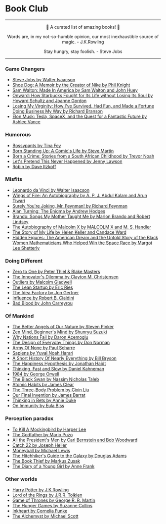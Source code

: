 # Book Club

***

<p align="center">
🎉 A curated list of amazing books! 🎉
</p>
<p align="center">
Words are, in my not-so-humble opinion, our most inexhaustible source of magic. - J.K.Rowling
</p>

<p align="center">
Stay hungry, stay foolish. - Steve Jobs
</p>

***



### Game Changers

- [Steve Jobs by Walter Isaacson](https://www.amazon.com/dp/B004W2UBYW/ref=dp-kindle-redirect?_encoding=UTF8&btkr=1)
- [Shoe Dog: A Memoir by the Creator of Nike by Phil Knight](https://www.amazon.com/Shoe-Dog-Memoir-Creator-Nike-ebook/dp/B0176M1A44)
- [Sam Walton: Made In America by Sam Walton and John Huey](https://www.amazon.com/dp/B008ZPG704/ref=dp-kindle-redirect?_encoding=UTF8&btkr=1)
- [Onward: How Starbucks Fought for Its Life without Losing Its Soul by Howard Schultz and Joanne Gordon](https://www.amazon.com/dp/B004OEIQEA/ref=dp-kindle-redirect?_encoding=UTF8&btkr=1)
- [Losing My Virginity: How I've Survived, Had Fun, and Made a Fortune Doing Business My Way by Richard Branson](https://www.amazon.com/Losing-My-Virginity-Survived-Business-ebook/dp/B000SEGJ44)
- [Elon Musk: Tesla, SpaceX, and the Quest for a Fantastic Future by Ashlee Vance](https://www.amazon.com/dp/B00KVI76ZS/ref=dp-kindle-redirect?_encoding=UTF8&btkr=1)



### Humorous

- [Bossypants by Tina Fey](https://www.amazon.com/dp/B0047Y0FGY/ref=dp-kindle-redirect?_encoding=UTF8&btkr=1)
- [Born Standing Up: A Comic's Life by Steve Martin](https://www.amazon.com/dp/B000UZNSN6/ref=dp-kindle-redirect?_encoding=UTF8&btkr=1)
- [Born a Crime: Stories from a South African Childhood by Trevor Noah](https://www.amazon.com/dp/B01DHWACVY/ref=dp-kindle-redirect?_encoding=UTF8&btkr=1)
- [Let's Pretend This Never Happened by Jenny Lawson](https://www.amazon.com/dp/B0065S8R38/ref=dp-kindle-redirect?_encoding=UTF8&btkr=1)
- [Robin by Dave Itzkoff](https://www.amazon.com/dp/B076B17NZP/ref=dp-kindle-redirect?_encoding=UTF8&btkr=1)



### Misfits

- [Leonardo da Vinci by Walter Isaacson](https://www.amazon.com/dp/B071Y385Q1/ref=dp-kindle-redirect?_encoding=UTF8&btkr=1)
- [Wings of Fire: An Autobiography by A. P. J. Abdul Kalam and Arun Tiwari](https://www.amazon.com/dp/B07F6C99Q7/ref=dp-kindle-redirect?_encoding=UTF8&btkr=1)
- [Surely You're Joking, Mr. Feynman! by Richard Feynman](https://www.amazon.com/dp/B003V1WXKU/ref=dp-kindle-redirect?_encoding=UTF8&btkr=1)
- [Alan Turning: The Enigma by Andrew Hodges](https://www.amazon.com/dp/B00M032W92/ref=dp-kindle-redirect?_encoding=UTF8&btkr=1)
- [Brando: Songs My Mother Taught Me by Marlon Brando and Robert Lindsey](https://www.amazon.com/dp/B004IK8PUK/ref=dp-kindle-redirect?_encoding=UTF8&btkr=1)
- [The Autobiography of Malcolm X by MALCOLM X and M. S. Handler](https://www.amazon.com/dp/B013ZNNX5C/ref=dp-kindle-redirect?_encoding=UTF8&btkr=1)
- [The Story of My Life by Helen Keller and Candace Ward](https://www.amazon.com/dp/B00A73BIN8/ref=dp-kindle-redirect?_encoding=UTF8&btkr=1)
- [Hidden Figures: The American Dream and the Untold Story of the Black Women Mathematicians Who Helped Win the Space Race by Margot Lee Shetterly](https://www.amazon.com/dp/B0166JFFD0/ref=dp-kindle-redirect?_encoding=UTF8&btkr=1)



### Doing Different

- [Zero to One by Peter Thiel & Blake Masters](https://www.amazon.com/dp/B00J6YBOFQ/ref=dp-kindle-redirect?_encoding=UTF8&btkr=1)
- [The Innovator's Dilemma by Clayton M. Christensen](https://www.amazon.com/Innovators-Dilemma-Revolutionary-Change-Business/dp/0062060244)
- [Outliers by Malcolm Gladwell](https://www.amazon.com/Outliers-Story-Success-Malcolm-Gladwell-ebook/dp/B001ANYDAO)
- [The Lean Startup by Eric Ries](https://www.amazon.com/dp/B004J4XGN6/ref=dp-kindle-redirect?_encoding=UTF8&btkr=1)
- [The Idea Factory by Jon Gertner](https://www.amazon.com/dp/B005GSZIWG/ref=dp-kindle-redirect?_encoding=UTF8&btkr=1)
- [Influence by Robert B. Cialdini](https://www.amazon.com/Influence-Psychology-Persuasion-Robert-Cialdini/dp/006124189X)
- [Bad Blood by John Carreyrou](https://www.amazon.com/dp/B078VW3VM7/ref=dp-kindle-redirect?_encoding=UTF8&btkr=1)



### Of Mankind

 - [The Better Angels of Our Nature by Steven Pinker](https://www.amazon.com/dp/B0052REUW0/ref=dp-kindle-redirect?_encoding=UTF8&btkr=1)
 - [Zen Mind, Beginner's Mind by Shunryu Suzuki](https://www.amazon.com/dp/B00I8USOM0/ref=dp-kindle-redirect?_encoding=UTF8&btkr=1)
 - [Why Nations Fail by Daron Acemoglu](https://www.amazon.com/dp/B0058Z4NR8/ref=dp-kindle-redirect?_encoding=UTF8&btkr=1)
 - [The Design of Everyday Things by Don Norman](https://www.amazon.com/dp/B00E257T6C/ref=dp-kindle-redirect?_encoding=UTF8&btkr=1)
 - [Army Of None by Paul Scharre](https://www.amazon.com/dp/B073VXYD5P/ref=dp-kindle-redirect?_encoding=UTF8&btkr=1)
 - [Sapiens by Yuval Noah Harari](https://www.amazon.com/dp/B00ICN066A/ref=dp-kindle-redirect?_encoding=UTF8&btkr=1)
 - [A Short History Of Nearly Everything by Bill Bryson](https://www.amazon.com/dp/B000FBFNII/ref=dp-kindle-redirect?_encoding=UTF8&btkr=1)
 - [The Happiness Hypothesis by Jonathan Haidt](https://www.amazon.com/dp/B003E749TE/ref=dp-kindle-redirect?_encoding=UTF8&btkr=1)
 - [Thinking, Fast and Slow by Daniel Kahneman](https://www.amazon.com/dp/B00555X8OA/ref=dp-kindle-redirect?_encoding=UTF8&btkr=1)
 - [1984 by George Orwell](https://www.amazon.com/dp/B07JJ25HJC/ref=dp-kindle-redirect?_encoding=UTF8&btkr=1)
 - [The Black Swan by Nassim Nicholas Taleb](https://www.amazon.com/dp/B00139XTG4/ref=dp-kindle-redirect?_encoding=UTF8&btkr=1)
 - [Atomic Habits by James Clear](https://www.amazon.com/dp/B07D23CFGR/ref=dp-kindle-redirect?_encoding=UTF8&btkr=1)
 - [The Three-Body Problem by Cixin Liu](https://www.amazon.com/dp/B00IQO403K/ref=dp-kindle-redirect?_encoding=UTF8&btkr=1)
 - [Our Final Invention by James Barrat](https://www.amazon.com/dp/B00CQYAWRY/ref=dp-kindle-redirect?_encoding=UTF8&btkr=1)
 - [Thinking in Bets by Annie Duke](https://www.amazon.com/Thinking-Bets-Making-Smarter-Decisions-ebook/dp/B074DG9LQF)
 - [On Immunity by Eula Biss](https://www.amazon.com/dp/B00KUY4D7W/ref=dp-kindle-redirect?_encoding=UTF8&btkr=1)



### Perception paradox

- [To Kill A Mockingbird by Harper Lee](https://www.amazon.com/dp/B00K0OI42W/ref=dp-kindle-redirect?_encoding=UTF8&btkr=1)
- [The Godfather by Mario Puzo](https://www.amazon.com/dp/B0022Q8CSC/ref=dp-kindle-redirect?_encoding=UTF8&btkr=1)
- [All the President's Men by Carl Bernstein and Bob Woodward](https://www.amazon.com/All-Presidents-Men-Bob-Woodward-ebook/dp/B000SEOIDS)
- [Catch 22 by Joseph Heller](https://www.amazon.com/dp/B0048WQDIE/ref=dp-kindle-redirect?_encoding=UTF8&btkr=1)
- [Moneyball by Michael Lewis](https://www.amazon.com/dp/B000RH0C8G/ref=dp-kindle-redirect?_encoding=UTF8&btkr=1)
- [The Hitchhiker's Guide to the Galaxy by Douglas Adams](https://www.amazon.com/dp/B000XUBC2C/ref=dp-kindle-redirect?_encoding=UTF8&btkr=1)
- [The Book Thief by Markus Zusak](https://www.amazon.com/dp/B000XUBFE2/ref=dp-kindle-redirect?_encoding=UTF8&btkr=1)
- [The Diary of a Young Girl by Anne Frank](https://www.amazon.com/dp/B07HKHX4J6/ref=dp-kindle-redirect?_encoding=UTF8&btkr=1)


### Other worlds

- [Harry Potter by J.K.Rowling](https://www.amazon.com/Harry-Potter-Complete-Collection-1-7-ebook/dp/B01B3DIPMW)
- [Lord of the Rings by J.R.R. Tolkien](https://www.amazon.com/dp/B007978OY6/ref=dp-kindle-redirect?_encoding=UTF8&btkr=1)
- [Game of Thrones by George R. R. Martin](https://www.amazon.com/George-Martins-Thrones-5-Book-Boxed-ebook/dp/B00957T6X6)
- [The Hunger Games by Suzanne Collins](https://www.amazon.com/dp/B002MQYOFW/ref=dp-kindle-redirect?_encoding=UTF8&btkr=1)
- [Inkheart by Cornelia Funke](https://www.amazon.com/dp/B005OBBV44/ref=dp-kindle-redirect?_encoding=UTF8&btkr=1)
- [The Alchemyst by Michael Scott](https://www.amazon.com/dp/B000SCHBGQ/ref=dp-kindle-redirect?_encoding=UTF8&btkr=1)

